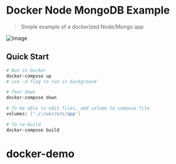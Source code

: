 # Docker Node MongoDB Example

> Simple example of a dockerized Node/Mongo app

![Image](https://i.ibb.co/4Fgt31L/demo.gif)

## Quick Start

```bash
# Run in Docker
docker-compose up
# use -d flag to run in background

# Tear down
docker-compose down

# To be able to edit files, add volume to compose file
volumes: ['./:/usr/src/app']

# To re-build
docker-compose build
```
# docker-demo
